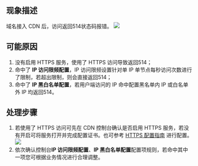 ## 现象描述

域名接入 CDN 后，访问返回514状态码报错。
![](https://main.qcloudimg.com/raw/799c9f97b32783316c4c46fd544ebff5.png)
## 可能原因

1. 没有启用 HTTPS 服务，使用了 HTTPS 访问导致返回514；
2. 命中了 **IP 访问限频配置**，IP 访问限频设置针对单 IP 单节点每秒访问次数进行了限制，若超出限制，则会直接返回514；
3. 命中了 **IP 黑白名单配置**，若用户端访问的 IP 命中配置黑名单内 IP 或白名单外 IP 均返回514。

## 处理步骤

1. 若使用了 HTTPS 访问可先在 CDN 控制台确认是否启用 HTTPS 服务，若没有开启可将服务打开并完成配置证书。也可参考 [HTTPS 配置指南](https://cloud.tencent.com/document/product/228/41687) 进行配置。
![](https://qcloudimg.tencent-cloud.cn/raw/8ede7c7ef6181bdf282c39036189bc2f.png)
2. 依次确认控制台**IP 访问限频配置**、**IP 黑白名单配置**配置项规则，若命中其中一项您可根据业务情况进行合理调整。
